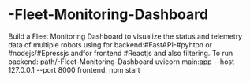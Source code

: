 # -Fleet-Monitoring-Dashboard
Build a Fleet Monitoring Dashboard to visualize the status and telemetry data of multiple robots using for backend:#FastAPI-#pyhton or #nodejs/#Epressjs andfor frontend #Reactjs and also filtering.
To run
backend: path/\-Fleet-Monitoring-Dashboard  uvicorn main:app --host 127.0.0.1 --port 8000
frontend: npm start
